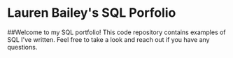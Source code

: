 # Lauren Bailey's SQL Porfolio

##Welcome to my SQL portfolio! This code repository contains examples of SQL I've written. Feel free to take a look and reach out if you have any questions.
